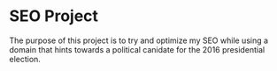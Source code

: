 # SEO Project

The purpose of this project is to try and optimize my SEO while using a domain that hints towards a political
canidate for the 2016 presidential election.
